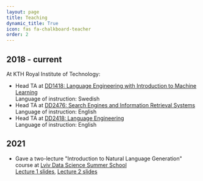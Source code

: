 ```yaml
---
layout: page
title: Teaching
dynamic_title: True
icon: fas fa-chalkboard-teacher
order: 2
---
```


## 2018 - current
At KTH Royal Institute of Technology:
* Head TA at <a href="https://www.kth.se/student/kurser/kurs/DD1418?l=en">DD1418: Language Engineering with Introduction to Machine Learning</a><br>
  Language of instruction: Swedish
* Head TA at <a href="https://www.kth.se/student/kurser/kurs/DD2476?l=en">DD2476: Search Engines and Information Retrieval Systems</a><br>
  Language of instruction: English
* Head TA at <a href="https://www.kth.se/student/kurser/kurs/DD2418?l=en">DD2418: Language Engineering</a><br>
  Language of instruction: English

## 2021
* Gave a two-lecture "Introduction to Natural Language Generation" course at <a href="https://apps.ucu.edu.ua/en/summerschool-ds/">Lviv Data Science Summer School</a><br>
  <a href="https://bit.ly/3xUjLO9">Lecture 1 slides</a>, <a href="https://bit.ly/3iyiwO9">Lecture 2 slides</a>

